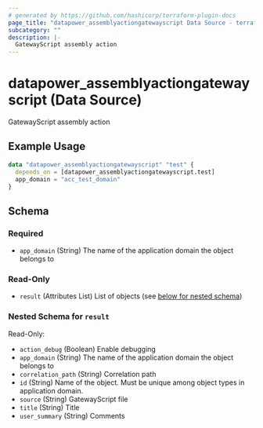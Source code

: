 ```yaml
---
# generated by https://github.com/hashicorp/terraform-plugin-docs
page_title: "datapower_assemblyactiongatewayscript Data Source - terraform-provider-datapower"
subcategory: ""
description: |-
  GatewayScript assembly action
---
```


# datapower_assemblyactiongatewayscript (Data Source)

GatewayScript assembly action

## Example Usage

```terraform
data "datapower_assemblyactiongatewayscript" "test" {
  depends_on = [datapower_assemblyactiongatewayscript.test]
  app_domain = "acc_test_domain"
}
```

<!-- schema generated by tfplugindocs -->
## Schema

### Required

- `app_domain` (String) The name of the application domain the object belongs to

### Read-Only

- `result` (Attributes List) List of objects (see [below for nested schema](#nestedatt--result))

<a id="nestedatt--result"></a>
### Nested Schema for `result`

Read-Only:

- `action_debug` (Boolean) Enable debugging
- `app_domain` (String) The name of the application domain the object belongs to
- `correlation_path` (String) Correlation path
- `id` (String) Name of the object. Must be unique among object types in application domain.
- `source` (String) GatewayScript file
- `title` (String) Title
- `user_summary` (String) Comments
